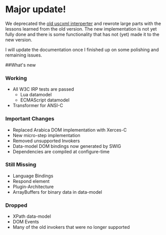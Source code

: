 # Major update!

We deprecated the [old uscxml interperter](https://github.com/tklab-tud/uscxml/tree/legacy-1.0) and rewrote large parts with the lessons learned from the old version. The new implementation is not yet fully done and there is some functionality that has not (yet) made it to the new version.

I will update the documentation once I finished up on some polishing and remaining issues.

##What's new

### Working

 * All W3C IRP tests are passed
   * Lua datamodel
   * ECMAScript datamodel
 * Transformer for ANSI-C

### Important Changes

 * Replaced Arabica DOM implementation with Xerces-C
 * New micro-step implementation
 * Removed unsupported Invokers
 * Data-model DOM bindings now generated by SWIG
 * Dependencies are compiled at configure-time
 
### Still Missing

 * Language Bindings
 * Respond element
 * Plugin-Architecture
 * ArrayBuffers for binary data in data-model

### Dropped

 * XPath data-model
 * DOM Events
 * Many of the old invokers that were no longer supported